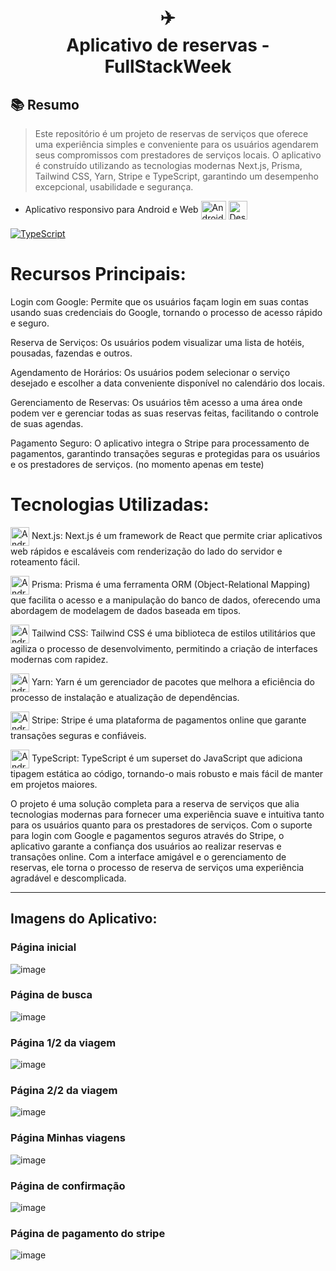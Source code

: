 <h1 align="center">
✈️<br>Aplicativo de reservas - FullStackWeek
</h1>

## 📚 Resumo

> Este repositório é um projeto de reservas de serviços que oferece uma experiência simples e conveniente para os usuários agendarem seus compromissos com prestadores de serviços locais. O aplicativo é construído utilizando as tecnologias modernas Next.js, Prisma, Tailwind CSS, Yarn, Stripe e TypeScript, garantindo um desempenho excepcional, usabilidade e segurança.

- Aplicativo responsivo para Android e Web
<img align="center" alt="Android" height="30" width="40" src="https://cdn-icons-png.flaticon.com/512/174/174836.png"> <img align="center" alt="Desktop" height="30" width="30" src="https://img.icons8.com/?size=512&id=iCwcOoy8tOGw&format=png">

<a href="https://full-stack-week.vercel.app" target="_blank">![TypeScript](https://img.shields.io/badge/ver-site-%23007ACC.svg?style=for-the-badge&logo=typescript&logoColor=white)</a>

# Recursos Principais:

Login com Google: Permite que os usuários façam login em suas contas usando suas credenciais do Google, tornando o processo de acesso rápido e seguro.

Reserva de Serviços: Os usuários podem visualizar uma lista de hotéis, pousadas, fazendas e outros.

Agendamento de Horários: Os usuários podem selecionar o serviço desejado e escolher a data conveniente disponível no calendário dos locais.

Gerenciamento de Reservas: Os usuários têm acesso a uma área onde podem ver e gerenciar todas as suas reservas feitas, facilitando o controle de suas agendas.

Pagamento Seguro: O aplicativo integra o Stripe para processamento de pagamentos, garantindo transações seguras e protegidas para os usuários e os prestadores de serviços. (no momento apenas em teste)

# Tecnologias Utilizadas:

<img align="center" alt="Android" height="30" width="30" src="https://www.drupal.org/files/project-images/nextjs-icon-dark-background.png"> Next.js: Next.js é um framework de React que permite criar aplicativos web rápidos e escaláveis com renderização do lado do servidor e roteamento fácil.

<img align="center" alt="Android" height="30" width="30" src="https://d2eip9sf3oo6c2.cloudfront.net/tags/images/000/001/287/square_480/prismaHD.png"> Prisma: Prisma é uma ferramenta ORM (Object-Relational Mapping) que facilita o acesso e a manipulação do banco de dados, oferecendo uma abordagem de modelagem de dados baseada em tipos.

<img align="center" alt="Android" height="30" width="30" src="https://avatars.githubusercontent.com/u/67109815?s=280&v=4"> Tailwind CSS: Tailwind CSS é uma biblioteca de estilos utilitários que agiliza o processo de desenvolvimento, permitindo a criação de interfaces modernas com rapidez.

<img align="center" alt="Android" height="30" width="30" src="https://seeklogo.com/images/Y/yarn-logo-F5E7A65FA2-seeklogo.com.png"> Yarn: Yarn é um gerenciador de pacotes que melhora a eficiência do processo de instalação e atualização de dependências.

<img align="center" alt="Android" height="30" width="30" src="https://img.icons8.com/?size=512&id=t9fIqVSKsYSK&format=png"> Stripe: Stripe é uma plataforma de pagamentos online que garante transações seguras e confiáveis.

<img align="center" alt="Android" height="30" width="30" src="https://img.icons8.com/?size=512&id=nCj4PvnCO0tZ&format=png"> TypeScript: TypeScript é um superset do JavaScript que adiciona tipagem estática ao código, tornando-o mais robusto e mais fácil de manter em projetos maiores.

O projeto é uma solução completa para a reserva de serviços que alia tecnologias modernas para fornecer uma experiência suave e intuitiva tanto para os usuários quanto para os prestadores de serviços. Com o suporte para login com Google e pagamentos seguros através do Stripe, o aplicativo garante a confiança dos usuários ao realizar reservas e transações online. Com a interface amigável e o gerenciamento de reservas, ele torna o processo de reserva de serviços uma experiência agradável e descomplicada.

---

## Imagens do Aplicativo:

### Página inicial
![image](https://github.com/MateusMaccos/FullStackWeek/assets/75508372/3ed04db5-ef7e-4e14-9f4d-8d4c77c76ff5)

### Página de busca
![image](https://github.com/MateusMaccos/FullStackWeek/assets/75508372/4c33475a-17db-4800-9292-9b0f65da76a8)

### Página 1/2 da viagem
![image](https://github.com/MateusMaccos/FullStackWeek/assets/75508372/012b2255-d493-4864-8c0f-f9ddf25fb49d)

### Página 2/2 da viagem
![image](https://github.com/MateusMaccos/FullStackWeek/assets/75508372/1b75b397-b59d-4388-a393-4ce296f39856)

### Página Minhas viagens
![image](https://github.com/MateusMaccos/FullStackWeek/assets/75508372/87605a2c-a590-4208-bbb8-6e97b5f82ea1)

### Página de confirmação
![image](https://github.com/MateusMaccos/FullStackWeek/assets/75508372/8b9835d5-5125-4764-94cc-1dc14694a155)

### Página de pagamento do stripe
![image](https://github.com/MateusMaccos/FullStackWeek/assets/75508372/3cb5e604-765c-4362-9dce-60252d2c894c)


